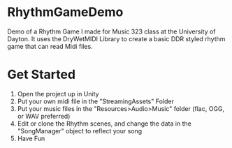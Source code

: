 # RhythmGameDemo
 Demo of a Rhythm Game I made for Music 323 class at the University of Dayton.
 It uses the DryWetMIDI Library to create a basic DDR styled rhythm game that can read Midi files.

# Get Started
 1. Open the project up in Unity
 2. Put your own midi file in the "StreamingAssets" Folder
 3. Put your music files in the "Resources>Audio>Music" folder (flac, OGG, or WAV preferred)
 4. Edit or clone the Rhythm scenes, and change the data in the "SongManager" object to reflect your song
 5. Have Fun
